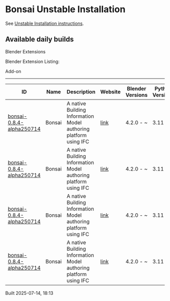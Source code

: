 # Bonsai Unstable Installation

See [Unstable Installation instructions](https://docs.bonsaibim.org/guides/development/installation.html#unstable-installation).

## Available daily builds

Blender Extensions


Blender Extension Listing:

Add-on

---

| ID | Name | Description | Website | Blender Versions | Python Versions | Platforms | Size |
| --- | --- | --- | --- | --- | --- | --- | --- |
| [bonsai-0.8.4-alpha250714](https://github.com/IfcOpenShell/IfcOpenShell/releases/download/bonsai-0.8.4-alpha2507141809/bonsai_py311-0.8.4-alpha250714-macos-x64.zip?repository=https://raw.githubusercontent.com/IfcOpenShell/bonsai_unstable_repo/main/index.json&blender_version_min=4.2.0&platforms=macos-x64&python_versions=3.11) | Bonsai | A native Building Information Model authoring platform using IFC | [link](https://bonsaibim.org/) | 4.2.0 - ~ | 3.11 | macos-x64 | 104.3MB |
| [bonsai-0.8.4-alpha250714](https://github.com/IfcOpenShell/IfcOpenShell/releases/download/bonsai-0.8.4-alpha2507141809/bonsai_py311-0.8.4-alpha250714-linux-x64.zip?repository=https://raw.githubusercontent.com/IfcOpenShell/bonsai_unstable_repo/main/index.json&blender_version_min=4.2.0&platforms=linux-x64&python_versions=3.11) | Bonsai | A native Building Information Model authoring platform using IFC | [link](https://bonsaibim.org/) | 4.2.0 - ~ | 3.11 | linux-x64 | 113.9MB |
| [bonsai-0.8.4-alpha250714](https://github.com/IfcOpenShell/IfcOpenShell/releases/download/bonsai-0.8.4-alpha2507141809/bonsai_py311-0.8.4-alpha250714-macos-arm64.zip?repository=https://raw.githubusercontent.com/IfcOpenShell/bonsai_unstable_repo/main/index.json&blender_version_min=4.2.0&platforms=macos-arm64&python_versions=3.11) | Bonsai | A native Building Information Model authoring platform using IFC | [link](https://bonsaibim.org/) | 4.2.0 - ~ | 3.11 | macos-arm64 | 107.1MB |
| [bonsai-0.8.4-alpha250714](https://github.com/IfcOpenShell/IfcOpenShell/releases/download/bonsai-0.8.4-alpha2507141809/bonsai_py311-0.8.4-alpha250714-windows-x64.zip?repository=https://raw.githubusercontent.com/IfcOpenShell/bonsai_unstable_repo/main/index.json&blender_version_min=4.2.0&platforms=windows-x64&python_versions=3.11) | Bonsai | A native Building Information Model authoring platform using IFC | [link](https://bonsaibim.org/) | 4.2.0 - ~ | 3.11 | windows-x64 | 88.8MB |

Built 2025-07-14, 18:13